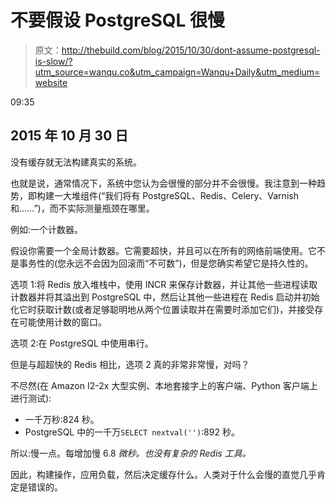 # 不要假设 PostgreSQL 很慢

> 原文：<http://thebuild.com/blog/2015/10/30/dont-assume-postgresql-is-slow/?utm_source=wanqu.co&utm_campaign=Wanqu+Daily&utm_medium=website>

09:35

## 2015 年 10 月 30 日

没有缓存就无法构建真实的系统。

也就是说，通常情况下，系统中您认为会很慢的部分并不会很慢。我注意到一种趋势，即构建一大堆组件(“我们将有 PostgreSQL、Redis、Celery、Varnish 和……”)，而不实际测量瓶颈在哪里。

例如:一个计数器。

假设你需要一个全局计数器。它需要超快，并且可以在所有的网络前端使用。它不是事务性的(您永远不会因为回滚而“不可数”)，但是您确实希望它是持久性的。

选项 1:将 Redis 放入堆栈中，使用 INCR 来保存计数器，并让其他一些进程读取计数器并将其溢出到 PostgreSQL 中，然后让其他一些进程在 Redis 启动并初始化它时获取计数(或者足够聪明地从两个位置读取并在需要时添加它们)，并接受存在可能使用计数的窗口。

选项 2:在 PostgreSQL 中使用串行。

但是与超超快的 Redis 相比，选项 2 真的非常非常慢，对吗？

不尽然(在 Amazon I2-2x 大型实例、本地套接字上的客户端、Python 客户端上进行测试):

*   一千万秒:824 秒。
*   PostgreSQL 中的一千万`SELECT nextval('')`:892 秒。

所以:慢一点。每增加慢 6.8 *微秒。也没有复杂的 Redis 工具。*

因此，构建操作，应用负载，然后决定缓存什么。人类对于什么会慢的直觉几乎肯定是错误的。